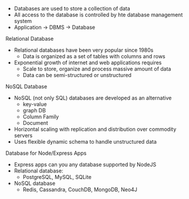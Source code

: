  - Databases are used to store a collection of data
 - All access to the database is controlled by hte database management system 
 - Application -> DBMS -> Database

Relational Database
 - Relational databases have been very popular since 1980s
	 - Data is organized as a set of tables with columns and rows
- Exponential growth of internet and web applications requires
	- Scale to store, organize and process massive amount of data
	- Data can be semi-structured or unstructured

NoSQL Database
 - NoSQL (not only SQL) databases are developed as an alternative
	 - key-value
	 - graph DB
	 - Column Family
	 - Document
- Horizontal scaling with replication and distribution over commodity servers
- Uses flexible dynamic schema to handle unstructured data

Database for Node/Express Apps
 - Express apps can you any database supported by NodeJS
 - Relational database: 
	 - PostgreSQL, MySQL, SQLite
 - NoSQL database
	 - Redis, Cassandra, CouchDB, MongoDB, Neo4J
 

